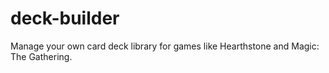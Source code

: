 # deck-builder
Manage your own card deck library for games like Hearthstone and Magic: The Gathering.
